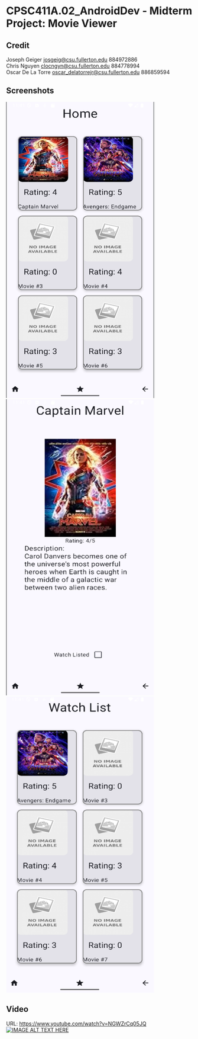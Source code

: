 # CPSC411A.02_AndroidDev - Midterm Project: Movie Viewer
## Credit
Joseph Geiger josgeig@csu.fullerton.edu 884972886\
Chris Nguyen clocngyn@csu.fullerton.edu 884778994\
Oscar De La Torre oscar_delatorrejr@csu.fullerton.edu 886859594

## Screenshots
<img src="screenshots/Screenshot_1.png" alt="Project Sketch" width=400 height=800>
<img src="screenshots/Screenshot_2.png" alt="Project Sketch" width=400 height=800>
<img src="screenshots/Screenshot_3.png" alt="Project Sketch" width=400 height=800>

## Video
URL: https://www.youtube.com/watch?v=NGWZrCq05JQ
[![IMAGE ALT TEXT HERE](https://img.youtube.com/vi/NGWZrCq05JQ/0.jpg)](https://www.youtube.com/watch?v=NGWZrCq05JQ)
